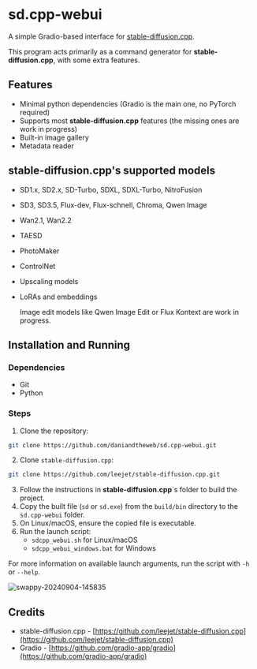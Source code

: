 # sd.cpp-webui

A simple Gradio-based interface for [stable-diffusion.cpp](https://github.com/leejet/stable-diffusion.cpp).

This program acts primarily as a command generator for **stable-diffusion.cpp**, with some extra features.

## Features

- Minimal python dependencies (Gradio is the main one, no PyTorch required)
- Supports most **stable-diffusion.cpp** features (the missing ones are work in progress)
- Built-in image gallery
- Metadata reader

## **stable-diffusion.cpp**'s supported models

- SD1.x, SD2.x, SD-Turbo, SDXL, SDXL-Turbo, NitroFusion
- SD3, SD3.5, Flux-dev, Flux-schnell, Chroma, Qwen Image
- Wan2.1, Wan2.2
- TAESD
- PhotoMaker
- ControlNet
- Upscaling models
- LoRAs and embeddings

  Image edit models like Qwen Image Edit or Flux Kontext are work in progress.

## Installation and Running

### Dependencies
   - Git
   - Python

### Steps
1. Clone the repository:
```bash
git clone https://github.com/daniandtheweb/sd.cpp-webui.git
```
2. Clone `stable-diffusion.cpp`:
```bash
git clone https://github.com/leejet/stable-diffusion.cpp.git
```
3. Follow the instructions in **stable-diffusion.cpp**`s folder to build the project.
4. Copy the built file (`sd` or `sd.exe`) from the `build/bin` directory to the `sd.cpp-webui` folder.
5. On Linux/macOS, ensure the copied file is executable.
6. Run the launch script: 
   - `sdcpp_webui.sh` for Linux/macOS
   - `sdcpp_webui_windows.bat` for Windows


For more information on available launch arguments, run the script with `-h` or `--help`.


![swappy-20240904-145835](https://github.com/user-attachments/assets/78c52f9e-f6f7-454d-aa77-b3288571fe4e)


## Credits

- stable-diffusion.cpp - [https://github.com/leejet/stable-diffusion.cpp](https://github.com/leejet/stable-diffusion.cpp)
- Gradio - [https://github.com/gradio-app/gradio](https://github.com/gradio-app/gradio)
